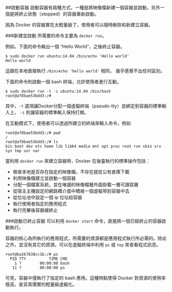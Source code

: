 ##啟動容器
啟動容器有兩種方式，一種是將映像檔新建一個容器並啟動，另外一個是將終止狀態（stopped）的容器重新啟動。

因為 Docker 的容器實在太輕量級了，使用者可以隨時刪除和新建立容器。

###新建並啟動
所需要的命令主要為 `docker run`。

例如，下面的命令輸出一個 “Hello World”，之後終止容器。
```
$ sudo docker run ubuntu:14.04 /bin/echo 'Hello world'
Hello world
```
這跟在本地直接執行 `/bin/echo 'hello world'` 相同， 幾乎感覺不出任何區別。

下面的命令則啟動一個 bash 終端，允許使用者進行互動。
```
$ sudo docker run -t -i ubuntu:14.04 /bin/bash
root@af8bae53bdd3:/#
```
其中，`-t` 選項讓Docker分配一個虛擬終端（pseudo-tty）並綁定到容器的標準輸入上， `-i` 則讓容器的標準輸入保持打開。

在互動模式下，使用者可以透過所建立的終端來輸入命令，例如
```
root@af8bae53bdd3:/# pwd
/
root@af8bae53bdd3:/# ls
bin boot dev etc home lib lib64 media mnt opt proc root run sbin srv sys tmp usr var
```

當利用 `docker run` 來建立容器時，Docker 在後臺執行的標準操作包括：

* 檢查本地是否存在指定的映像檔，不存在就從公有倉庫下載
* 利用映像檔建立並啟動一個容器
* 分配一個檔案系統，並在唯讀的映像檔層外面掛載一層可讀寫層
* 從宿主主機設定的網路橋介面中橋接一個虛擬埠到容器中去
* 從位址池中設定一個 ip 位址給容器
* 執行使用者指定的應用程式
* 執行完畢後容器被終止

###啟動已終止容器
可以利用 `docker start` 命令，直接將一個已經終止的容器啟動執行。

容器的核心為所執行的應用程式，所需要的資源都是應用程式執行所必需的。除此之外，並沒有其它的資源。可以在虛擬終端中利用 `ps` 或 `top` 來查看程式訊息。
```
root@ba267838cc1b:/# ps
  PID TTY          TIME CMD
    1 ?        00:00:00 bash
   11 ?        00:00:00 ps
```
可見，容器中僅執行了指定的 bash 應用。這種特點使得 Docker 對資源的使用率極高，是貨真價實的輕量級虛擬化。
